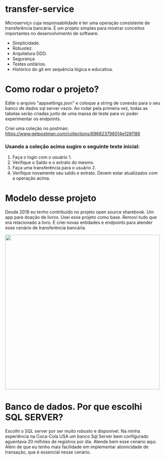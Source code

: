 # transfer-service

Microserviço cuja responsabilidade é ter uma operação consistente de transferência bancária. É um projeto simples para mostrar conceitos importantes no desenvolvimento de software.
- Simplicidade.
- Robustez.
- Arquitetura DDD.
- Segurança.
- Testes unitários.
- Histórico do git em sequência lógica e educativa.

# Como rodar o projeto?

Edite o arquivo "appsettings.json" e coloque a string de conexão para o seu banco de dados sql server vazio. Ao rodar pela primeira vez, todas as tabelas serão criadas junto de uma massa de teste para vc poder experimentar os endpoints.

Criei uma coleção no postman: https://www.getpostman.com/collections/696823796014e126f186

### Usando a coleção acima sugiro o seguinte teste inicial:

1. Faça o login com o usuário 1.
2. Verifique o Saldo e o extrato do mesmo.
3. Faça uma transferência para o usuário 2.
4. Verifique novamente seu saldo e extrato. Devem estar atualizados com a operação acima.

# Modelo desse projeto

Desde 2018 eu tenho contribuído no projeto open source sharebook. Um app para doação de livros. Usei esse projeto como base. Removi tudo que era relacionado a livro. E criei novas entidades e endpoints para atender esse cenário de transferência bancária.

<img src="docs/design.jpg" width="500"/>

# Banco de dados. Por que escolhi SQL SERVER?

Escolhi o SQL server por ser muito robusto e disponível. Na minha experiência na Coca-Cola USA um banco Sql Server bem configurado aguentava 20 milhões de registros por dia. Atende bem esse cenário aqui. Além de que eu tenho mais facilidade em implementar atomicidade de transação, que é essencial nesse cenário.
